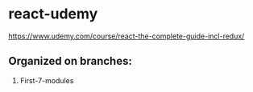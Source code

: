 # react-udemy
https://www.udemy.com/course/react-the-complete-guide-incl-redux/

## Organized on branches:
  1. First-7-modules 
